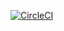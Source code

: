[![CircleCI](https://circleci.com/gh/koding/packer.svg?style=svg)](https://circleci.com/gh/koding/packer)